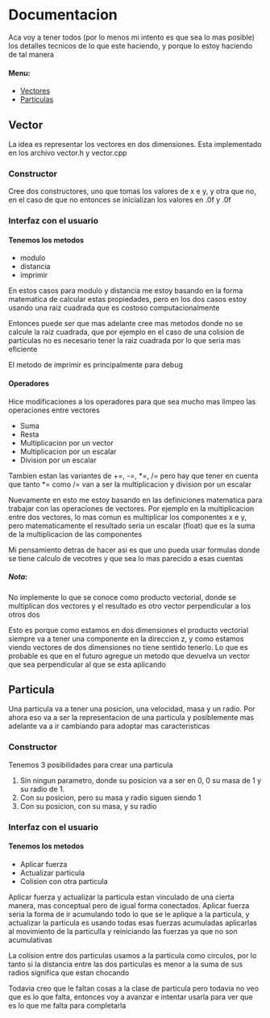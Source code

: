# Documentacion
Aca voy a tener todos (por lo menos mi intento es que sea lo mas posible) los detalles tecnicos de lo que este haciendo, y porque lo estoy haciendo de tal manera

#### Menu:
 * [Vectores](##Vector)
 * [Particulas](##Particula)

## Vector
La idea es representar los vectores en dos dimensiones. Esta implementado en los archivo vector.h y vector.cpp

### Constructor
Cree dos constructores, uno que tomas los valores de x e y, y otra que no, en el caso de que no entonces se inicializan los valores en .0f y .0f

### Interfaz con el usuario
#### Tenemos los metodos
 * modulo
 * distancia
 * imprimir

En estos casos para modulo y distancia me estoy basando en la forma matematica de calcular estas propiedades, pero en los dos casos estoy usando una raiz cuadrada que es costoso computacionalmente

Entonces puede ser que mas adelante cree mas metodos donde no se calcule la raiz cuadrada, que por ejemplo en el caso de una colision de particulas no es necesario tener la raiz cuadrada por lo que seria mas eficiente

El metodo de imprimir es principalmente para debug

#### Operadores
Hice modificaciones a los operadores para que sea mucho mas limpeo las operaciones entre vectores
 * Suma
 * Resta
 * Multiplicacion por un vector
 * Multiplicacion por un escalar
 * Division por un escalar

Tambien estan las variantes de +=, -=, *=, /= pero hay que tener en cuenta que tanto *= como /= van a ser la multiplicacion y division por un escalar

Nuevamente en esto me estoy basando en las definiciones matematica para trabajar con las operaciones de vectores. Por ejemplo en la multiplicacion entre dos vectores, lo mas comun es multiplicar los componentes x e y, pero matematicamente el resultado seria un escalar (float) que es la suma de la multiplicacion de las componentes

Mi pensamiento detras de hacer asi es que uno pueda usar formulas donde se tiene calculo de vecotres y que sea lo mas parecido a esas cuentas

##### Nota:
No implemente lo que se conoce como producto vectorial, donde se multiplican dos vectores y el resultado es otro vector perpendicular a los otros dos

Esto es porque como estamos en dos dimensiones el producto vectorial siempre va a tener una componente en la direccion z, y como estamos viendo vectores de dos dimensiones no tiene sentido tenerlo. Lo que es probable es que en el futuro agregue un metodo que devuelva un vector que sea perpendicular al que se esta aplicando

## Particula
Una particula va a tener una posicion, una velocidad, masa y un radio. Por ahora eso va a ser la representacion de una particula y posiblemente mas adelante va a ir cambiando para adoptar mas caracteristicas

### Constructor
Tenemos 3 posibilidades para crear una particula
 1. Sin ningun parametro, donde su posicion va a ser en 0, 0 su masa de 1 y su radio de 1.
 2. Con su posicion, pero su masa y radio siguen siendo 1
 3. Con su posicion, con su masa, y su radio

### Interfaz con el usuario
#### Tenemos los metodos
 * Aplicar fuerza
 * Actualizar particula
 * Colision con otra particula

Aplicar fuerza y actualizar la particula estan vinculado de una cierta manera, mas conceptual pero de igual forma conectados. Aplicar fuerza seria la forma de ir acumulando todo lo que se le aplique a la particula, y actualizar la particula es usando todas esas fuerzas acumuladas aplicarlas al movimiento de la particulla y reiniciando las fuerzas ya que no son acumulativas

La colision entre dos particulas usamos a la particula como circulos, por lo tanto si la distancia entre las dos particulas es menor a la suma de sus radios significa que estan chocando

Todavia creo que le faltan cosas a la clase de particula pero todavia no veo que es lo que falta, entonces voy a avanzar e intentar usarla para ver que es lo que me falta para completarla